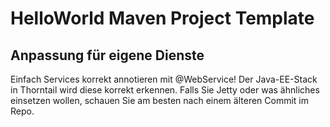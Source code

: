 # HelloWorld Maven Project Template

## Anpassung für eigene Dienste

Einfach Services korrekt annotieren mit @WebService! Der Java-EE-Stack in Thorntail wird diese korrekt erkennen.
Falls Sie Jetty oder was ähnliches einsetzen wollen, schauen Sie am besten nach einem älteren Commit im Repo.
